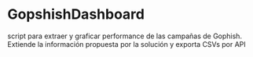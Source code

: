 # GopshishDashboard
script para extraer y graficar performance de las campañas de Gophish. Extiende la información propuesta por la solución y exporta CSVs por API
